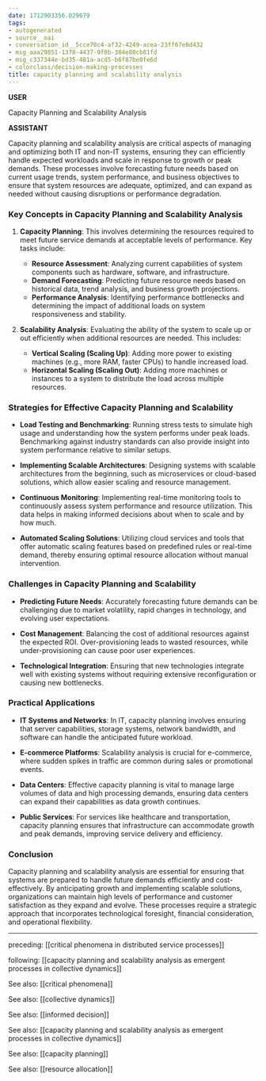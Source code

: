 ```yaml
---
date: 1712903356.029679
tags:
- autogenerated
- source__oai
- conversation_id__5cce70c4-af32-4249-acea-23ff67e8d432
- msg_aaa29851-1378-4437-9f0b-384e80cb81fd
- msg_c337344e-bd35-481a-acd5-b6f87be0fe6d
- colorclass/decision-making-processes
title: capacity planning and scalability analysis
---
```


**USER**

Capacity Planning and Scalability Analysis


**ASSISTANT**

Capacity planning and scalability analysis are critical aspects of managing and optimizing both IT and non-IT systems, ensuring they can efficiently handle expected workloads and scale in response to growth or peak demands. These processes involve forecasting future needs based on current usage trends, system performance, and business objectives to ensure that system resources are adequate, optimized, and can expand as needed without causing disruptions or performance degradation.

### Key Concepts in Capacity Planning and Scalability Analysis

1. **Capacity Planning**: This involves determining the resources required to meet future service demands at acceptable levels of performance. Key tasks include:
   - **Resource Assessment**: Analyzing current capabilities of system components such as hardware, software, and infrastructure.
   - **Demand Forecasting**: Predicting future resource needs based on historical data, trend analysis, and business growth projections.
   - **Performance Analysis**: Identifying performance bottlenecks and determining the impact of additional loads on system responsiveness and stability.

2. **Scalability Analysis**: Evaluating the ability of the system to scale up or out efficiently when additional resources are needed. This includes:
   - **Vertical Scaling (Scaling Up)**: Adding more power to existing machines (e.g., more RAM, faster CPUs) to handle increased load.
   - **Horizontal Scaling (Scaling Out)**: Adding more machines or instances to a system to distribute the load across multiple resources.

### Strategies for Effective Capacity Planning and Scalability

- **Load Testing and Benchmarking**: Running stress tests to simulate high usage and understanding how the system performs under peak loads. Benchmarking against industry standards can also provide insight into system performance relative to similar setups.

- **Implementing Scalable Architectures**: Designing systems with scalable architectures from the beginning, such as microservices or cloud-based solutions, which allow easier scaling and resource management.

- **Continuous Monitoring**: Implementing real-time monitoring tools to continuously assess system performance and resource utilization. This data helps in making informed decisions about when to scale and by how much.

- **Automated Scaling Solutions**: Utilizing cloud services and tools that offer automatic scaling features based on predefined rules or real-time demand, thereby ensuring optimal resource allocation without manual intervention.

### Challenges in Capacity Planning and Scalability

- **Predicting Future Needs**: Accurately forecasting future demands can be challenging due to market volatility, rapid changes in technology, and evolving user expectations.

- **Cost Management**: Balancing the cost of additional resources against the expected ROI. Over-provisioning leads to wasted resources, while under-provisioning can cause poor user experiences.

- **Technological Integration**: Ensuring that new technologies integrate well with existing systems without requiring extensive reconfiguration or causing new bottlenecks.

### Practical Applications

- **IT Systems and Networks**: In IT, capacity planning involves ensuring that server capabilities, storage systems, network bandwidth, and software can handle the anticipated future workload.
  
- **E-commerce Platforms**: Scalability analysis is crucial for e-commerce, where sudden spikes in traffic are common during sales or promotional events.

- **Data Centers**: Effective capacity planning is vital to manage large volumes of data and high processing demands, ensuring data centers can expand their capabilities as data growth continues.

- **Public Services**: For services like healthcare and transportation, capacity planning ensures that infrastructure can accommodate growth and peak demands, improving service delivery and efficiency.

### Conclusion

Capacity planning and scalability analysis are essential for ensuring that systems are prepared to handle future demands efficiently and cost-effectively. By anticipating growth and implementing scalable solutions, organizations can maintain high levels of performance and customer satisfaction as they expand and evolve. These processes require a strategic approach that incorporates technological foresight, financial consideration, and operational flexibility.


---

preceding: [[critical phenomena in distributed service processes]]  


following: [[capacity planning and scalability analysis as emergent processes in collective dynamics]]

See also: [[critical phenomena]]


See also: [[collective dynamics]]


See also: [[informed decision]]


See also: [[capacity planning and scalability analysis as emergent processes in collective dynamics]]


See also: [[capacity planning]]


See also: [[resource allocation]]